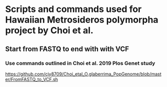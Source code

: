 # Scripts and commands used for Hawaiian Metrosideros polymorpha project by Choi et al.

## Start from FASTQ to end with with VCF
### Use commands outlined in Choi et al. 2019 Plos Genet study
https://github.com/cjy8709/Choi_etal_O.glaberrima_PopGenome/blob/master/FromFASTQ_to_VCF.sh
